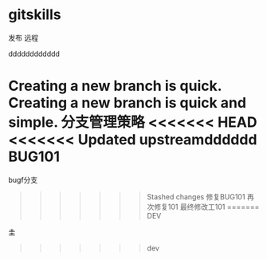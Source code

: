 ﻿# gitskills
发布 远程

dddddddddddd

Creating a new branch is quick.
Creating a new branch is quick and simple.
分支管理策略
<<<<<<< HEAD
<<<<<<< Updated upstreamdddddd
BUG101
=======
bugf分支
>>>>>>> Stashed changes
修复BUG101
再次修复101
最终修改工101 
=======
DEV

圭
>>>>>>> dev
